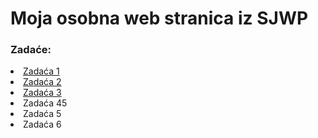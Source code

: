 <!DOCTYPE html>
<html lang="en">
<head>
    <meta charset="UTF-8">
    <meta name="viewport" content="width=device-width, initial-scale=1.0">
    <meta name="description" content="Moja osobna web stranica">
    <meta name="keywords" content="HTML, CSS, JavaScript">
    <meta name="author" content="Rino Sudar">
    <title>Rino Sudar - Home Page</title>
</head>
<body>
    <h1>Moja osobna web stranica iz SJWP</h1>
    <h3>Zadaće: </h3>
    <li> <a href="../svjwp_Sudar_Rino/zadace/zadaca1.html">Zadaća 1</a></li>
    <li> <a href="zadace/zadaca2.html">Zadaća 2</a></li>
    <li> <a href="zadace/zadaca3.html">Zadaća 3</a></li>
    <li>Zadaća 45</li>
    <li>Zadaća 5</li>
    <li>Zadaća 6</li>
</body>
</html>